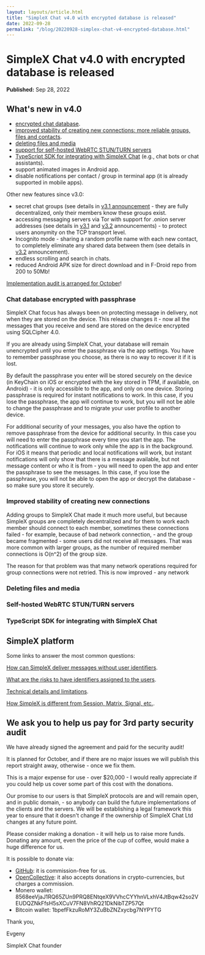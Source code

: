 ```yaml
---
layout: layouts/article.html
title: "SimpleX Chat v4.0 with encrypted database is released"
date: 2022-09-28
permalink: "/blog/20220928-simplex-chat-v4-encrypted-database.html"
---
```


# SimpleX Chat v4.0 with encrypted database is released

**Published:** Sep 28, 2022

## What's new in v4.0

- [encrypted chat database](#chat-database-encrypted-with-passphrase).
- [improved stability of creating new connections: more reliable groups, files and contacts](#improved-stability-of-creating-new-connections).
- [deleting files and media](#deleting-files-and-media)
- [support for self-hosted WebRTC STUN/TURN servers](#self-hosted-webrtc-stunturn-servers)
- [TypeScript SDK for integrating with SimpleX Chat](#typescript-sdk-for-integrating-with-simplex-chat) (e.g., chat bots or chat assistants).
- support animated images in Android app.
- disable notifications per contact / group in terminal app (it is already supported in mobile apps).

Other new features since v3.0:
- secret chat groups (see details in [v3.1 announcement](./20220808-simplex-chat-v3.1-chat-groups.md#secret-chat-groups) - they are fully decentralized, only their members know these groups exist.
- accessing messaging servers via Tor with support for .onion server addresses (see details in  [v3.1](./20220808-simplex-chat-v3.1-chat-groups.md#access-messaging-servers-via-tor) and [v3.2](./20220901-simplex-chat-v3.2-incognito-mode.md#using-onion-server-addresses-with-tor) announcements) - to protect users anonymity on the TCP transport level.
- Incognito mode - sharing a random profile name with each new contact, to completely eliminate any shared data between them (see details in [v3.2](./20220901-simplex-chat-v3.2-incognito-mode.md#incognito-mode) announcement).
- endless scrolling and search in chats.
- reduced Android APK size for direct download and in F-Droid repo from 200 to 50Mb!

[Implementation audit is arranged for October](#we-ask-you-to-help-us-pay-for-3rd-party-security-audit)!

### Chat database encrypted with passphrase

SimpleX Chat focus has always been on protecting message in delivery, not when they are stored on the device. This release changes it - now all the messages that you receive and send are stored on the device encrypted using SQLCipher 4.0.

If you are already using SimpleX Chat, your database will remain unencrypted until you enter the passphrase via the app settings. You have to remember passphrase you choose, as there is no way to recover it if it is lost.

By default the passphrase you enter will be stored securely on the device (in KeyChain on iOS or encrypted with the key stored in TPM, if available, on Android) - it is only accessible to the app, and only on one device. Storing passphrase is required for instant notifications to work. In this case, if you lose the passphrase, the app will continue to work, but you will not be able to change the passphrase and to migrate your user profile to another device.

For additional security of your messages, you also have the option to remove passphrase from the device for additional security. In this case you will need to enter the passphrase every time you start the app. The notifications will continue to work only while the app is in the background. For iOS it means that periodic and local notifications will work, but instant notifications will only show that there is a message available, but not message content or who it is from - you will need to open the app and enter the passphrase to see the messages. In this case, if you lose the passphrase, you will not be able to open the app or decrypt the database - so make sure you store it securely.

### Improved stability of creating new connections

Adding groups to SimpleX Chat made it much more useful, but because SimpleX groups are completely decentralized and for them to work each member should connect to each member, sometimes these connections failed - for example, because of bad network connection, - and the group became fragmented - some users did not receive all messages. That was more common with larger groups, as the number of required member connections is O(n^2) of the group size.

The reason for that problem was that many network operations required for group connections were not retried. This is now improved - any network 

### Deleting files and media

### Self-hosted WebRTC STUN/TURN servers

### TypeScript SDK for integrating with SimpleX Chat

## SimpleX platform

Some links to answer the most common questions:

[How can SimpleX deliver messages without user identifiers](./20220511-simplex-chat-v2-images-files.md#the-first-messaging-platform-without-user-identifiers).

[What are the risks to have identifiers assigned to the users](./20220711-simplex-chat-v3-released-ios-notifications-audio-video-calls-database-export-import-protocol-improvements.md#why-having-users-identifiers-is-bad-for-the-users).

[Technical details and limitations](./20220723-simplex-chat-v3.1-tor-groups-efficiency.md#privacy-technical-details-and-limitations).

[How SimpleX is different from Session, Matrix, Signal, etc.](https://github.com/simplex-chat/simplex-chat/blob/stable/README.md#frequently-asked-questions).

## We ask you to help us pay for 3rd party security audit

We have already signed the agreement and paid for the security audit!

It is planned for October, and if there are no major issues we will publish this report straight away, otherwise - once we fix them.

This is a major expense for use - over $20,000 - I would really appreciate if you could help us cover some part of this cost with the donations.

Our promise to our users is that SimpleX protocols are and will remain open, and in public domain, - so anybody can build the future implementations of the clients and the servers. We will be establishing a legal framework this year to ensure that it doesn't change if the ownership of SimpleX Chat Ltd changes at any future point.

Please consider making a donation - it will help us to raise more funds. Donating any amount, even the price of the cup of coffee, would make a huge difference for us.

It is possible to donate via:

- [GitHub](https://github.com/sponsors/simplex-chat): it is commission-free for us.
- [OpenCollective](https://opencollective.com/simplex-chat): it also accepts donations in crypto-currencies, but charges a commission.
- Monero wallet: 8568eeVjaJ1RQ65ZUn9PRQ8ENtqeX9VVhcCYYhnVLxhV4JtBqw42so2VEUDQZNkFfsH5sXCuV7FN8VhRQ21DkNibTZP57Qt
- Bitcoin wallet: 1bpefFkzuRoMY3ZuBbZNZxycbg7NYPYTG

Thank you,

Evgeny

SimpleX Chat founder
